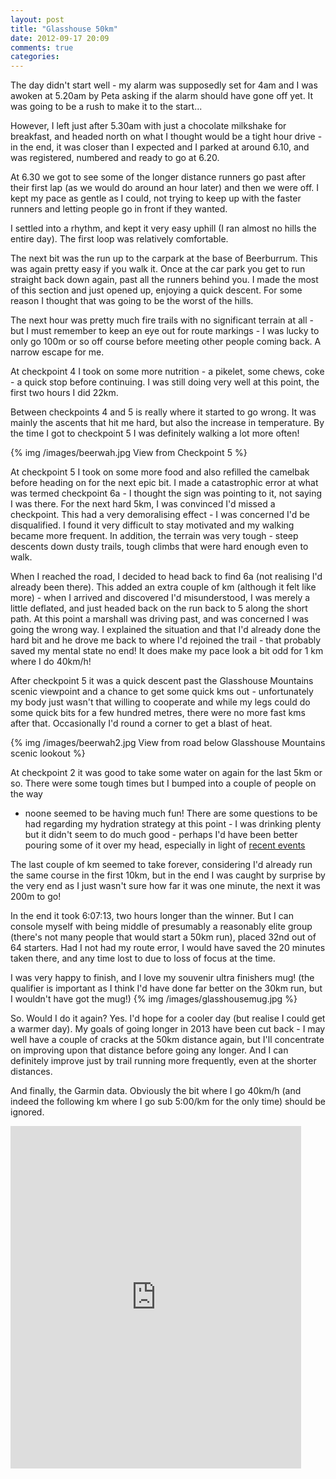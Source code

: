 ```yaml
---
layout: post
title: "Glasshouse 50km"
date: 2012-09-17 20:09
comments: true
categories: 
---
```

The day didn't start well - my alarm was supposedly set for 4am and I was
awoken at 5.20am by Peta asking if the alarm should have gone off yet. 
It was going to be a rush to make it to the start...

However, I left just after 5.30am with just a chocolate milkshake for 
breakfast, and headed north on what I thought would be a tight hour drive - in
the end, it was closer than I expected and I parked at around 6.10, and was
registered, numbered and ready to go at 6.20.

At 6.30 we got to see some of the longer distance runners go past after their
first lap (as we would do around an hour later) and then we were off. I kept 
my pace as gentle as I could, not trying to keep up with the faster runners 
and letting people go in front if they wanted. 

I settled into a rhythm, and kept it very easy uphill (I ran almost no hills
the entire day). The first loop was relatively comfortable.

The next bit was the run up to the carpark at the base of Beerburrum. This was
again pretty easy if you walk it. Once at the car park you get to run straight 
back down again, past all the runners behind you. I made the most of this 
section and just opened up, enjoying a quick descent. For some reason I 
thought that was going to be the worst of the hills. 

The next hour was pretty much fire trails with no significant terrain at all -
but I must remember to keep an eye out for route markings - I was lucky to only
go 100m or so off course before meeting other people coming back. A narrow
escape for me. 

At checkpoint 4 I took on some more nutrition - a pikelet, some chews, coke - 
a quick stop before continuing. I was still doing very well at this point, 
the first two hours I did 22km. 

Between checkpoints 4 and 5 is really where it started to go wrong. It was
mainly the ascents that hit me hard, but also the increase in temperature. 
By the time I got to checkpoint 5 I was definitely walking a lot more often!

{% img /images/beerwah.jpg View from Checkpoint 5 %}

At checkpoint 5 I took on some more food and also refilled the camelbak 
before heading on for the next epic bit. I made a catastrophic error at what
was termed checkpoint 6a - I thought the sign was pointing to it, not saying
I was there. For the next hard 5km, I was convinced I'd missed a checkpoint.
This had a very demoralising effect - I was concerned I'd be disqualified.
I found it very difficult to stay motivated and my walking became more
frequent. In addition, the terrain was very tough - steep descents down
dusty trails, tough climbs that were hard enough even to walk. 

When I reached the road, I decided to head back to find 6a (not realising I'd
already been there). This added an extra couple of km (although it felt like
more) - when I arrived and discovered I'd misunderstood, I was merely
a little deflated, and just headed back on the run back to 5 along the short 
path. At this point a marshall was driving past, and was concerned I was going
the wrong way. I explained the situation and that I'd already done the hard bit
and he drove me back to where I'd rejoined the trail - that probably saved
my mental state no end! It does make my pace look a bit odd for 1 km where 
I do 40km/h!

After checkpoint 5 it was a quick descent past the Glasshouse Mountains scenic
viewpoint and a chance to get some quick kms out - unfortunately my body just
wasn't that willing to cooperate and while my legs could do some quick bits
for a few hundred metres, there were no more fast kms after that. Occasionally
I'd round a corner to get a blast of heat. 

{% img /images/beerwah2.jpg View from road below Glasshouse Mountains scenic lookout %}

At checkpoint 2 it was good to take some water on again for the last 5km or so.
There were some tough times but I bumped into a couple of people on the way
- noone seemed to be having much fun! There are some questions to be had 
regarding my hydration strategy at this point - I was drinking plenty but it
didn't seem to do much good - perhaps I'd have been better pouring some of it
over my head, especially in light of [recent events](http://www.news.com.au/national/hiker-lost-in-tasmania-died-because-he-drank-too-much-water-finds-coroner/story-fndo4eg9-1226475915282)

The last couple of km seemed to take forever, considering I'd already run the
same course in the first 10km, but in the end I was caught by surprise by the
very end as I just wasn't sure how far it was one minute, the next it was 200m
to go!

In the end it took 6:07:13, two hours longer than the winner. But I can console 
myself with being middle of presumably a reasonably elite group (there's not
many people that would start a 50km run), placed 32nd out of 64 starters. Had
I not had my route error, I would have saved the 20 minutes taken there, and
any time lost to due to loss of focus at the time. 

I was very happy to finish, and I love my souvenir ultra finishers mug! (the 
qualifier is important as I think I'd have done far better on the 30km run, 
but I wouldn't have got the mug!)
{% img /images/glasshousemug.jpg %}

So. Would I do it again? Yes. I'd hope for a cooler day (but realise I could
get a warmer day). My goals of going longer in 2013 have been cut back - I may
well have a couple of cracks at the 50km distance again, but I'll concentrate
on improving upon that distance before going any longer. And I can definitely
improve just by trail running more frequently, even at the shorter distances.

And finally, the Garmin data. Obviously the bit where I go 40km/h (and indeed the following km where I go sub 5:00/km for the only time) should be ignored.

<iframe width='465' height='548' frameborder='0' src='http://connect.garmin.com:80/activity/embed/223118696'></iframe>
